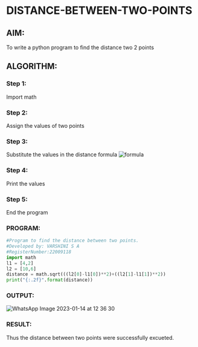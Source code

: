 # DISTANCE-BETWEEN-TWO-POINTS

## AIM:

To write a python program to find the distance two 2 points

## ALGORITHM:

### Step 1: 
Import math

### Step 2:
 Assign the values of two points

### Step 3: 
Substitute the values in the distance formula  ![formula](/formula.jpg)

### Step 4: 
Print the values

### Step 5: 
End the program

### PROGRAM:
```python
#Program to find the distance between two points.
#Developed by: VARSHINI S A
#RegisterNumber:22009118
import math
l1 = [4,2]
l2 = [10,6]
distance = math.sqrt(((l2[0]-l1[0])**2)+((l2[1]-l1[1])**2))
print("{:.2f}".format(distance))
```

### OUTPUT:
![WhatsApp Image 2023-01-14 at 12 36 30](https://user-images.githubusercontent.com/119401150/212460857-ded71b0f-dd7a-4159-b9fe-770780b1b054.jpg)



### RESULT:
Thus the distance between two points were successfully excueted.
